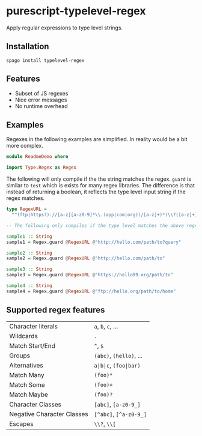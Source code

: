 # purescript-typelevel-regex

Apply regular expressions to type level strings.


## Installation

```
spago install typelevel-regex
```

## Features

- Subset of JS regexes
- Nice error messages
- No runtime overhead

## Examples

Regexes in the following examples are simplified.
In reality would be a bit more complex.


```hs
module ReadmeDemo where

import Type.Regex as Regex
```

The following will only compile if the the string matches the regex.
`guard` is similar to `test` which is exists for many regex libraries.
The difference is that instead of returning a boolean,
it reflects the type level input string if the regex matches.



```hs
type RegexURL =
  "^(ftp|https?)://[a-z][a-z0-9]*\\.(app|com|org)(/[a-z]+)*(\\?([a-z]+))?$"

-- The following only compiles if the type level matches the above regex:

sample1 :: String
sample1 = Regex.guard @RegexURL @"http://hello.com/path/to?query"

sample2 :: String
sample2 = Regex.guard @RegexURL @"http://hello.com/path/to"

sample3 :: String
sample3 = Regex.guard @RegexURL @"https://hello99.org/path/to"

sample4 :: String
sample4 = Regex.guard @RegexURL @"ftp://hello.org/path/to/home"
```


## Supported regex features

|                             |                          |
| --------------------------- | ------------------------ |
| Character literals          | `a`, `b`, `c`, ...       |
| Wildcards                   | `.`                      |
| Match Start/End             | `^`, `$`                 |
| Groups                      | `(abc)`, `(hello)`, ...  |
| Alternatives                | `a\|b\|c`, `(foo\|bar)`     |
| Match Many                  | `(foo)*`                 |
| Match Some                  | `(foo)+`                 |
| Match Maybe                 | `(foo)?`                 |
| Character Classes           | `[abc]`, `[a-z0-9_]`     |
| Negative Character Classes  | `[^abc]`, `[^a-z0-9_]`   |
| Escapes                     | `\\?`, `\\[`             |


